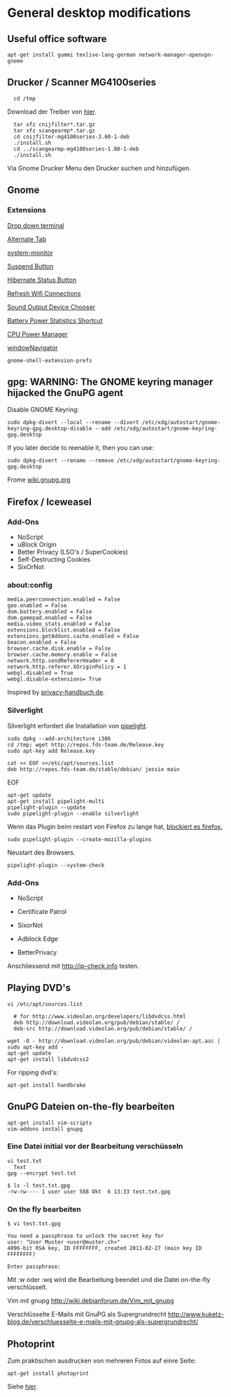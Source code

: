 # General desktop modifications

## Useful office software

	apt-get install gummi texlive-lang-german network-manager-openvpn-gnome

## Drucker / Scanner MG4100series

      cd /tmp

Download der Treiber von [hier](https://github.com/micressor/firmware/tree/master/printers/PIXMA%20MG%204100%20Series).

      tar xfz cnijfilter*.tar.gz
      tar xfz scangearmp*.tar.gz
      cd cnijfilter-mg4100series-3.60-1-deb
      ./install.sh
      cd ../scangearmp-mg4100series-1.80-1-deb
      ./install.sh

Via Gnome Drucker Menu den Drucker suchen und hinzufügen.

## Gnome

### Extensions

[Drop down
terminal](https://extensions.gnome.org/extension/442/drop-down-terminal/)

[Alternate Tab](https://extensions.gnome.org/extension/15/alternatetab/)

[system-monitor](https://extensions.gnome.org/extension/120/system-monitor/)

[Suspend
Button](https://extensions.gnome.org/extension/826/suspend-button/)

[Hibernate Status
Button](https://extensions.gnome.org/extension/755/hibernate-status-button/)

[Refresh Wifi
Connections](https://extensions.gnome.org/extension/905/refresh-wifi-connections/)

[Sound Output Device
Chooser](https://extensions.gnome.org/extension/906/sound-output-device-chooser/)

[Battery Power Statistics
Shortcut](https://extensions.gnome.org/extension/175/battery-power-statistics-shortcut/)

[CPU Power
Manager](https://extensions.gnome.org/extension/945/cpu-power-manager/)

[windowNavigator](https://extensions.gnome.org/extension/10/windownavigator/)

	gnome-shell-extension-prefs

## gpg: WARNING: The GNOME keyring manager hijacked the GnuPG agent

Disable GNOME Keyring:

	sudo dpkg-divert --local --rename --divert /etc/xdg/autostart/gnome-keyring-gpg.desktop-disable --add /etc/xdg/autostart/gnome-keyring-gpg.desktop

If you later decide to reenable it, then you can use:

	sudo dpkg-divert --rename --remove /etc/xdg/autostart/gnome-keyring-gpg.desktop

Frome [wiki.gnupg.org](https://wiki.gnupg.org/GnomeKeyring)

## Firefox / Iceweasel

### Add-Ons

* NoScript
* uBlock Origin
* Better Privacy (LSO's / SuperCookies)
* Self-Destructing Cookies
* SixOrNot

### about:config

	media.peerconnection.enabled = False
	geo.enabled = False
	dom.battery.enabled = False
	dom.gamepad.enabled = False
	media.video_stats.enabled = False
	extensions.blocklist.enabled = False
	extensions.getAddons.cache.enabled = False
	beacon.enabled = False
	browser.cache.disk.enable = False
	browser.cache.memory.enable = False
	network.http.sendRefererHeader = 0
	network.http.referer.XOriginPolicy = 1
	webgl.disabled = True
	webgl.disable-extensions= True

Inspired by [privacy-handbuch.de](https://privacy-handbuch.de/handbuch_21.htm).

### Silverlight

Silverlight erfordert die Installation von [pipelight](http://pipelight.net/cms/install/installation-debian.html).

	sudo dpkg --add-architecture i386
	cd /tmp; wget http://repos.fds-team.de/Release.key
	sudo apt-key add Release.key

	cat << EOF >>/etc/apt/sources.list
	deb http://repos.fds-team.de/stable/debian/ jessie main
EOF

	apt-get update
	apt-get install pipelight-multi
	pipelight-plugin --update
	sudo pipelight-plugin --enable silverlight

Wenn das Plugin beim restart von Firefox zu lange hat, [blockiert es firefox.](http://pipelight.net/cms/faqs/faq-most-common-problems.html)

	sudo pipelight-plugin --create-mozilla-plugins

Neustart des Browsers.

	pipelight-plugin --system-check

### Add-Ons

-   NoScript

-   Certificate Patrol

-   SixorNot

-   Adblock Edge

-   BetterPrivacy

Anschliessend mit <http://ip-check.info> testen.

## Playing DVD's

	vi /etc/apt/sources.list

	  # for http://www.videolan.org/developers/libdvdcss.html
	  deb http://download.videolan.org/pub/debian/stable/ /
	  deb-src http://download.videolan.org/pub/debian/stable/ /

	wget -O - http://download.videolan.org/pub/debian/videolan-apt.asc | sudo apt-key add -
	apt-get update
	apt-get install libdvdcss2

For ripping dvd's:

	apt-get install handbrake

## GnuPG Dateien on-the-fly bearbeiten

    apt-get install vim-scripts
    vim-addons install gnupg

### Eine Datei initial vor der Bearbeitung verschüsseln

    vi test.txt
      Text
    gpg --encrypt test.txt

    $ ls -l test.txt.gpg
    -rw-rw---- 1 user user 588 Okt  6 13:33 test.txt.gpg

### On the fly bearbeiten

    $ vi test.txt.gpg

    You need a passphrase to unlock the secret key for
    user: "User Muster <user@muster.ch>"
    4096-bit RSA key, ID FFFFFFFF, created 2013-02-27 (main key ID FFFFFFFF)

    Enter passphrase:

Mit :w oder :wq wird die Bearbeitung beendet und die Datei on-the-fly
verschlüsselt.

Vim mit gnupg http://wiki.debianforum.de/Vim_mit_gnupg

Verschlüsselte E-Mails mit GnuPG als Supergrundrecht
http://www.kuketz-blog.de/verschluesselte-e-mails-mit-gnupg-als-supergrundrecht/

## Photoprint

Zum praktischen ausdrucken von mehreren Fotos auf einre Seite:

	apt-get install photoprint

Siehe [hier](https://wiki.ubuntuusers.de/photoprint).
